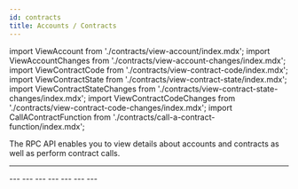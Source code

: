 ```yaml
---
id: contracts
title: Accounts / Contracts
---
```


import ViewAccount from './contracts/view-account/index.mdx';
import ViewAccountChanges from './contracts/view-account-changes/index.mdx';
import ViewContractCode from './contracts/view-contract-code/index.mdx';
import ViewContractState from './contracts/view-contract-state/index.mdx';
import ViewContractStateChanges from './contracts/view-contract-state-changes/index.mdx';
import ViewContractCodeChanges from './contracts/view-contract-code-changes/index.mdx';
import CallAContractFunction from './contracts/call-a-contract-function/index.mdx';

The RPC API enables you to view details about accounts and contracts as well as perform contract calls.

---
<ViewAccount />
---
<ViewAccountChanges />
---
<ViewContractCode />
---
<ViewContractState />
---
<ViewContractStateChanges />
---
<ViewContractCodeChanges />
---
<CallAContractFunction />
---
